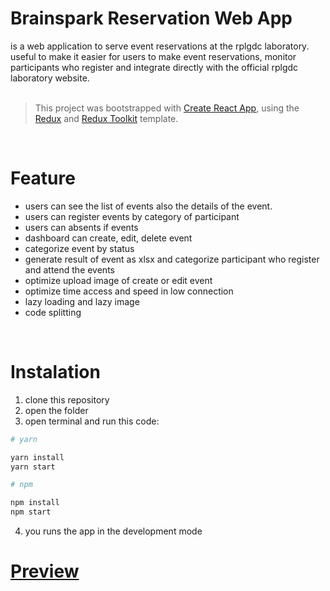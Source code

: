 # Brainspark Reservation Web App

is a web application to serve event reservations at the rplgdc laboratory. useful to make it easier for users to make event reservations, monitor participants who register and integrate directly with the official rplgdc laboratory website. 
<br>
<br>

> This project was bootstrapped with [Create React App](https://github.com/facebook/create-react-app), using the [Redux](https://redux.js.org/) and [Redux Toolkit](https://redux-toolkit.js.org/) template.

<br>

# Feature

- users can see the list of events also the details of the event.
- users can register events by category of participant
- users can absents if events
- dashboard can create, edit, delete event
- categorize event by status
- generate result of event as xlsx and categorize participant who register and attend the events
- optimize upload image of create or edit event
- optimize time access and speed in low connection
- lazy loading and lazy image
- code splitting


<br>



# Instalation

1. clone this repository
2. open the folder
3. open terminal and run this code: 
```bash
# yarn 

yarn install
yarn start

# npm

npm install
npm start
```
4. you runs the app in the development mode

# [Preview](https://rplgdc-brainspark.vercel.app)
<br>





